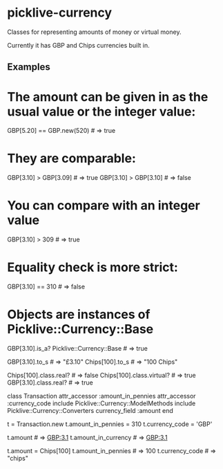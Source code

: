# picklive-currency

Classes for representing amounts of money or virtual money.

Currently it has GBP and Chips currencies built in.

## Examples

  # The amount can be given in as the usual value or the integer value:
  GBP[5.20] == GBP.new(520) # => true

  # They are comparable:
  GBP[3.10] > GBP[3.09] # => true
  GBP[3.10] > GBP[3.10] # => false

  # You can compare with an integer value
  GBP[3.10] > 309 # => true

  # Equality check is more strict:
  GBP[3.10] == 310 # => false

  # Objects are instances of Picklive::Currency::Base
  GBP[3.10].is_a? Picklive::Currency::Base # => true

  GBP[3.10].to_s # => "£3.10"
  Chips[100].to_s # => "100 Chips"

  Chips[100].class.real? # => false
  Chips[100].class.virtual? # => true
  GBP[3.10].class.real? # => true

  class Transaction
    attr_accessor :amount_in_pennies
    attr_accessor :currency_code
    include Picklive::Currency::ModelMethods
    include Picklive::Currency::Converters
    currency_field :amount
  end

  t = Transaction.new
  t.amount_in_pennies = 310
  t.currency_code = 'GBP'

  t.amount # => <GBP:3.1>
  t.amount_in_currency # => <GBP:3.1>

  t.amount = Chips[100]
  t.amount_in_pennies # => 100
  t.currency_code # => "chips"


